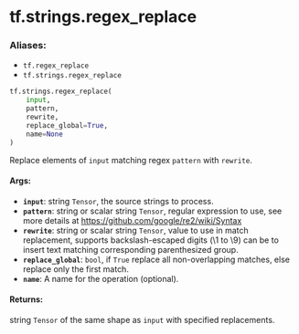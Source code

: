 <div itemscope itemtype="http://developers.google.com/ReferenceObject">
<meta itemprop="name" content="tf.strings.regex_replace" />
<meta itemprop="path" content="Stable" />
</div>

# tf.strings.regex_replace

### Aliases:

* `tf.regex_replace`
* `tf.strings.regex_replace`

``` python
tf.strings.regex_replace(
    input,
    pattern,
    rewrite,
    replace_global=True,
    name=None
)
```

Replace elements of `input` matching regex `pattern` with `rewrite`.

#### Args:

* <b>`input`</b>: string `Tensor`, the source strings to process.
* <b>`pattern`</b>: string or scalar string `Tensor`, regular expression to use,
    see more details at https://github.com/google/re2/wiki/Syntax
* <b>`rewrite`</b>: string or scalar string `Tensor`, value to use in match
    replacement, supports backslash-escaped digits (\1 to \9) can be to insert
    text matching corresponding parenthesized group.
* <b>`replace_global`</b>: `bool`, if `True` replace all non-overlapping matches,
    else replace only the first match.
* <b>`name`</b>: A name for the operation (optional).


#### Returns:

string `Tensor` of the same shape as `input` with specified replacements.